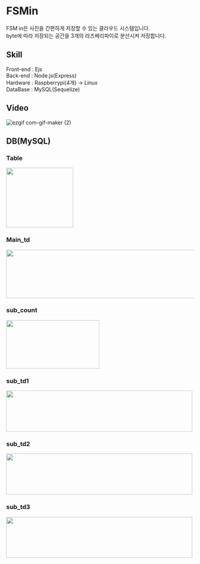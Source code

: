 # FSMin
FSM in은 사진을 간편하게 저장할 수 있는 클라우드 시스템입니다.<br>
byte에 따라 저장되는 공간을 3개의 라즈베리파이로 분산시켜 저장합니다.<br>
## Skill 
Front-end : Ejs<br>
Back-end : Node.js(Express)<br>
Hardware : Raspberrypi(4개) -> Linux<br>
DataBase : MySQL(Sequelize)<br>
## Video
![ezgif com-gif-maker (2)](https://user-images.githubusercontent.com/41174265/99377824-0b3eaa00-290a-11eb-83f8-5e8785a76e7d.gif)
## DB(MySQL)
### Table
<img width = "180" height = "160" src = "https://user-images.githubusercontent.com/41174265/99378171-7a1c0300-290a-11eb-8954-71e0a911724c.png"><br>
### Main_td
<img width = "650" height = "130" src = "https://user-images.githubusercontent.com/41174265/99378105-61abe880-290a-11eb-9c36-e0b14ca0e3da.png"><br>
### sub_count
<img width = "250" height = "130" src = "https://user-images.githubusercontent.com/41174265/99378226-8b650f80-290a-11eb-8be1-f096d5421fb0.png"><br>
### sub_td1
<img width = "500" height = "110" src = "https://user-images.githubusercontent.com/41174265/99378269-96b83b00-290a-11eb-92dd-49f7048b03b3.png"><br>
### sub_td2
<img width = "500" height = "110" src = "https://user-images.githubusercontent.com/41174265/99378292-9c158580-290a-11eb-9193-e1830a41c4b2.png"><br>
### sub_td3
<img width = "500" height = "110" src = "https://user-images.githubusercontent.com/41174265/99378308-a0da3980-290a-11eb-9e02-4ba9d3216ff7.png">
